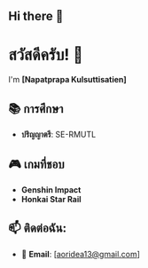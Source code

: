 ## Hi there 👋

# สวัสดีครับ! 👋  
I'm **[Napatprapa Kulsuttisatien]**

## 📚 การศึกษา
- **ปริญญาตรี**: SE-RMUTL

## 🎮 เกมที่ชอบ
- **Genshin Impact** 
- **Honkai Star Rail** 

## 📫 ติดต่อฉัน:
- 📧 **Email**: [aoridea13@gmail.com]




